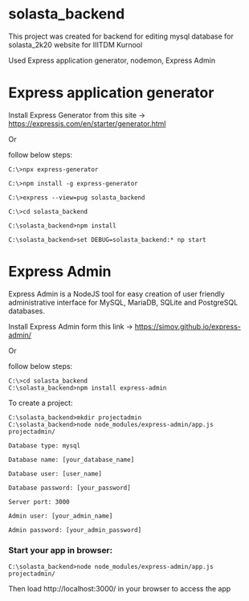 # solasta_backend
This project was created for backend for editing mysql database for solasta_2k20 website for IIITDM Kurnool

Used Express application generator, nodemon, Express Admin

# Express application generator

Install Express Generator from this site -> https://expressjs.com/en/starter/generator.html

Or

follow below steps:

    C:\>npx express-generator
    
    C:\>npm install -g express-generator
    
    C:\>express --view=pug solasta_backend
    
    C:\>cd solasta_backend
    
    C:\solasta_backend>npm install
    
    C:\solasta_backend>set DEBUG=solasta_backend:* np start
    
# Express Admin

Express Admin is a NodeJS tool for easy creation of user friendly administrative interface for MySQL, MariaDB, SQLite and PostgreSQL databases.

Install Express Admin form this link -> https://simov.github.io/express-admin/

   Or

follow below steps:
    
    C:\>cd solasta_backend
    C:\solasta_backend>npm install express-admin
    
To create a project:

    C:\solasta_backend>mkdir projectadmin
    C:\solasta_backend>node node_modules/express-admin/app.js projectadmin/
    
    Database type: mysql

    Database name: [your_database_name]

    Database user: [user_name]

    Database password: [your_password] 

    Server port: 3000

    Admin user: [your_admin_name]

    Admin password: [your_admin_password]


### Start your app in browser:

    C:\solasta_backend>node node_modules/express-admin/app.js projectadmin/
    
Then load http://localhost:3000/ in your browser to access the app
